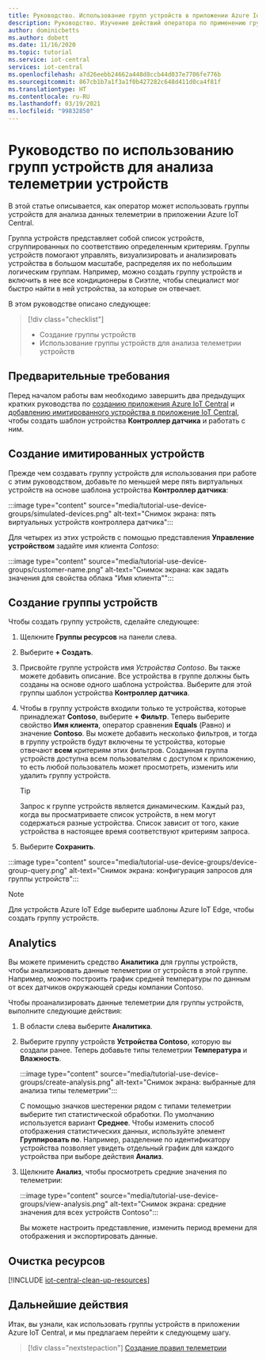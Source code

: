 ```yaml
---
title: Руководство. Использование групп устройств в приложении Azure IoT Central | Документация Майкрософт
description: Руководство. Изучение действий оператора по применению групп устройств для анализа данных телеметрии с устройств в приложении Azure IoT Central.
author: dominicbetts
ms.author: dobett
ms.date: 11/16/2020
ms.topic: tutorial
ms.service: iot-central
services: iot-central
ms.openlocfilehash: a7d26eebb24662a448d8ccb44d037e7706fe776b
ms.sourcegitcommit: 867cb1b7a1f3a1f0b427282c648d411d0ca4f81f
ms.translationtype: HT
ms.contentlocale: ru-RU
ms.lasthandoff: 03/19/2021
ms.locfileid: "99832850"
---
```

# <a name="tutorial-use-device-groups-to-analyze-device-telemetry"></a>Руководство по использованию групп устройств для анализа телеметрии устройств

В этой статье описывается, как оператор может использовать группы устройств для анализа данных телеметрии в приложении Azure IoT Central.

Группа устройств представляет собой список устройств, сгруппированных по соответствию определенным критериям. Группы устройств помогают управлять, визуализировать и анализировать устройства в большом масштабе, распределяя их по небольшим логическим группам. Например, можно создать группу устройств и включить в нее все кондиционеры в Сиэтле, чтобы специалист мог быстро найти в ней устройства, за которые он отвечает.

В этом руководстве описано следующее:

> [!div class="checklist"]
> * Создание группы устройств
> * Использование группы устройств для анализа телеметрии устройств

## <a name="prerequisites"></a>Предварительные требования

Перед началом работы вам необходимо завершить два предыдущих кратких руководства по [созданию приложения Azure IoT Central](./quick-deploy-iot-central.md) и [добавлению имитированного устройства в приложение IoT Central](./quick-create-simulated-device.md), чтобы создать шаблон устройства **Контроллер датчика** и работать с ним.

## <a name="create-simulated-devices"></a>Создание имитированных устройств

Прежде чем создавать группу устройств для использования при работе с этим руководством, добавьте по меньшей мере пять виртуальных устройств на основе шаблона устройства **Контроллер датчика**:


:::image type="content" source="media/tutorial-use-device-groups/simulated-devices.png" alt-text="Снимок экрана: пять виртуальных устройств контроллера датчика":::

Для четырех из этих устройств с помощью представления **Управление устройством** задайте имя клиента *Contoso*:

:::image type="content" source="media/tutorial-use-device-groups/customer-name.png" alt-text="Снимок экрана: как задать значения для свойства облака &quot;Имя клиента&quot;":::

## <a name="create-a-device-group"></a>Создание группы устройств

Чтобы создать группу устройств, сделайте следующее:

1. Щелкните **Группы ресурсов** на панели слева.

1. Выберите **+ Создать**.

1. Присвойте группе устройств имя *Устройства Contoso*. Вы также можете добавить описание. Все устройства в группе должны быть созданы на основе одного шаблона устройства. Выберите для этой группы шаблон устройства **Контроллер датчика**.

1. Чтобы в группу устройств входили только те устройства, которые принадлежат **Contoso**, выберите **+ Фильтр**. Теперь выберите свойство **Имя клиента**, оператор сравнения **Equals** (Равно) и значение **Contoso**. Вы можете добавить несколько фильтров, и тогда в группу устройств будут включены те устройства, которые отвечают **всем** критериям этих фильтров. Созданная группа устройств доступна всем пользователям с доступом к приложению, то есть любой пользователь может просмотреть, изменить или удалить группу устройств.

    > [!TIP]
    > Запрос к группе устройств является динамическим. Каждый раз, когда вы просматриваете список устройств, в нем могут содержаться разные устройства. Список зависит от того, какие устройства в настоящее время соответствуют критериям запроса.

1. Выберите **Сохранить**.

:::image type="content" source="media/tutorial-use-device-groups/device-group-query.png" alt-text="Снимок экрана: конфигурация запросов для группы устройств":::

> [!NOTE]
> Для устройств Azure IoT Edge выберите шаблоны Azure IoT Edge, чтобы создать группу устройств.

## <a name="analytics"></a>Analytics

Вы можете применить средство **Аналитика** для группы устройств, чтобы анализировать данные телеметрии от устройств в этой группе. Например, можно построить график средней температуры по данным от всех датчиков окружающей среды компании Contoso.

Чтобы проанализировать данные телеметрии для группы устройств, выполните следующие действия:

1. В области слева выберите **Аналитика**.

1. Выберите группу устройств **Устройства Contoso**, которую вы создали ранее. Теперь добавьте типы телеметрии **Температура** и **Влажность**.

    :::image type="content" source="media/tutorial-use-device-groups/create-analysis.png" alt-text="Снимок экрана: выбранные для анализа типы телеметрии":::

    С помощью значков шестеренки рядом с типами телеметрии выберите тип статистической обработки. По умолчанию используется вариант **Среднее**. Чтобы изменить способ отображения статистических данных, используйте элемент **Группировать по**. Например, разделение по идентификатору устройства позволяет увидеть отдельный график для каждого устройства при выборе действия **Анализ**.

1. Щелкните **Анализ**, чтобы просмотреть средние значения по телеметрии:

    :::image type="content" source="media/tutorial-use-device-groups/view-analysis.png" alt-text="Снимок экрана: средние значения для всех устройств Contoso":::

    Вы можете настроить представление, изменить период времени для отображения и экспортировать данные.

## <a name="clean-up-resources"></a>Очистка ресурсов

[!INCLUDE [iot-central-clean-up-resources](../../../includes/iot-central-clean-up-resources.md)]

## <a name="next-steps"></a>Дальнейшие действия

Итак, вы узнали, как использовать группы устройств в приложении Azure IoT Central, и мы предлагаем перейти к следующему шагу.

> [!div class="nextstepaction"]
> [Создание правил телеметрии](tutorial-create-telemetry-rules.md)
